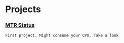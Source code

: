 # Projects
### [MTR Status](https://yscjustin.github.io/projects/mtrstatus)
     
    First project. Might consume your CPU. Take a look

